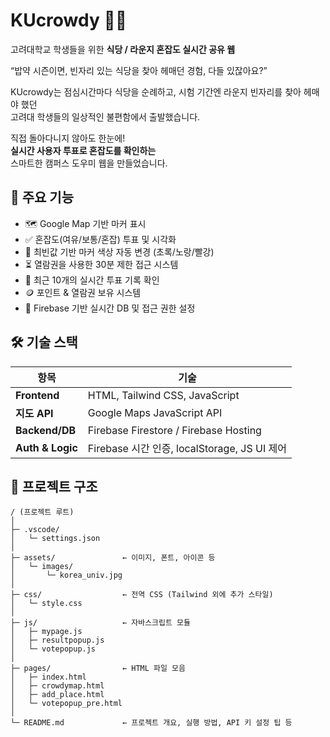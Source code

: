 # KUcrowdy 🍱📍

고려대학교 학생들을 위한 **식당 / 라운지 혼잡도 실시간 공유 웹**

“밥약 시즌이면, 빈자리 있는 식당을 찾아 헤매던 경험, 다들 있잖아요?”

KUcrowdy는 점심시간마다 식당을 순례하고, 시험 기간엔 라운지 빈자리를 찾아 헤매야 했던  
고려대 학생들의 일상적인 불편함에서 출발했습니다.

직접 돌아다니지 않아도 한눈에!  
**실시간 사용자 투표로 혼잡도를 확인하는**  
스마트한 캠퍼스 도우미 웹을 만들었습니다.

## 📌 주요 기능

- 🗺️ Google Map 기반 마커 표시
- ✅ 혼잡도(여유/보통/혼잡) 투표 및 시각화
- 🎯 최빈값 기반 마커 색상 자동 변경 (초록/노랑/빨강)
- ⏳ 열람권을 사용한 30분 제한 접근 시스템
- 💬 최근 10개의 실시간 투표 기록 확인
- 🪙 포인트 & 열람권 보유 시스템 
- 🔐 Firebase 기반 실시간 DB 및 접근 권한 설정

## 🛠 기술 스택

| 항목 | 기술 |
|------|------|
| **Frontend** | HTML, Tailwind CSS, JavaScript |
| **지도 API** | Google Maps JavaScript API |
| **Backend/DB** | Firebase Firestore / Firebase Hosting |
| **Auth & Logic** | Firebase 시간 인증, localStorage, JS UI 제어 |

## 📂 프로젝트 구조
```
/ (프로젝트 루트)
│
├─ .vscode/
│   └─ settings.json
│
├─ assets/               ← 이미지, 폰트, 아이콘 등
│   └─ images/
│       └─ korea_univ.jpg
│
├─ css/                  ← 전역 CSS (Tailwind 외에 추가 스타일)
│   └─ style.css
│
├─ js/                   ← 자바스크립트 모듈
│   ├─ mypage.js
│   ├─ resultpopup.js
│   └─ votepopup.js
│
├─ pages/                ← HTML 파일 모음
│   ├─ index.html
│   ├─ crowdymap.html
│   ├─ add_place.html
│   └─ votepopup_pre.html
│
└─ README.md             ← 프로젝트 개요, 실행 방법, API 키 설정 팁 등

```
